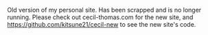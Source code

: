 Old version of my personal site. Has been scrapped and is no longer running. Please check out cecil-thomas.com for the new site, and https://github.com/kitsune21/cecil-new to see the new site's code.
